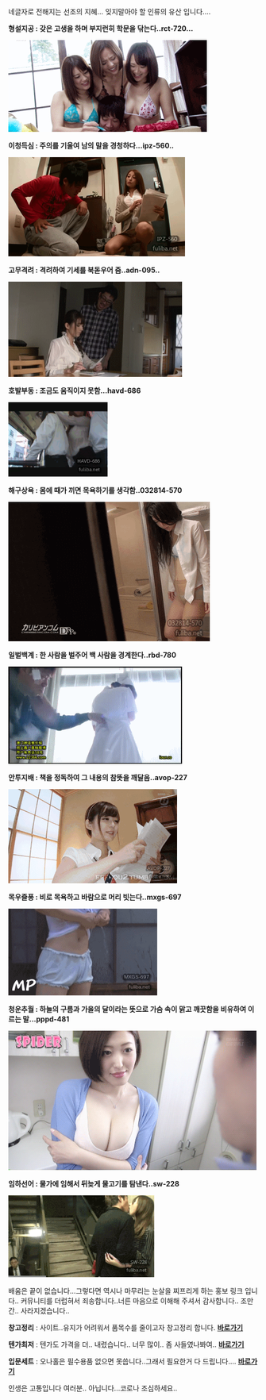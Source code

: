 네글자로 전해지는 선조의 지혜... 잊지말아야 할 인류의 유산 입니다....



**형설지공 : 갖은 고생을 하며 부지런히 학문을 닦는다..rct-720...**

![](https://github.com/jeongsamie/viral_image/blob/master/rct-720.gif)

**이청득심 : 주의를 기울여 남의 말을 경청하다...ipz-560..**

![](https://github.com/jeongsamie/viral_image/blob/master/ipz-560.gif)

**고무격려 : 격려하여 기세를 북돋우어 줌..adn-095..**

![](https://github.com/jeongsamie/viral_image/blob/master/adn-095.gif)

**호발부동 : 조금도 움직이지 못함...havd-686**

![](https://github.com/jeongsamie/viral_image/blob/master/havd-686.gif)

**해구상욕 : 몸에 때가 끼면 목욕하기를 생각함..032814-570**

![](https://github.com/jeongsamie/viral_image/blob/master/032814-570.gif)

**일벌백계 : 한 사람을 벌주어 백 사람을 경계한다..rbd-780**

![](https://github.com/jeongsamie/viral_image/blob/master/rbd-780.gif)

**안투지배 : 책을 정독하여 그 내용의 참뜻을 깨달음..avop-227**

![](https://github.com/jeongsamie/viral_image/blob/master/avop-227.gif)

**목우즐풍 : 비로 목욕하고 바람으로 머리 빗는다..mxgs-697**

![](https://github.com/jeongsamie/viral_image/blob/master/mxgs-697.gif)

**청운추월 : 하늘의 구름과 가을의 달이라는 뜻으로 가슴 속이 맑고 깨끗함을 비유하여 이르는 말...pppd-481**

![](https://github.com/jeongsamie/viral_image/blob/master/pppd-481.gif)

**임하선어 : 물가에 임해서 뒤늦게 물고기를 탐낸다..sw-228**

![](https://github.com/jeongsamie/viral_image/blob/master/sw-228.gif)



배움은 끝이 없습니다...그렇다면 역시나 마무리는 눈살을 찌프리게 하는 홍보 링크 입니다.. 커뮤니티를 더럽혀서 죄송합니다..너른 마음으로 이해해 주셔서 감사합니다.. 조만간.. 사라지겠습니다..

**창고정리** :  사이트..유지가 어려워서 품목수를 줄이고자 창고정리 합니다.  [**바로가기**](https://msdepart.com/shop/event.php?ev_id=1566544508&bypass=on)

**텐가최저** : 텐가도 가격을 더.. 내렸습니다.. 너무 많이.. 좀 사들였나봐여.. [**바로가기**](https://msdepart.com/shop/event.php?ev_id=1581587840&bypass=on)

**입문세트** : 오나홀은 필수용품 없으면 못씁니다..그래서 필요한거 다 드립니다.... [**바로가기**](https://msdepart.com/shop/event.php?ev_id=1571971222&bypass=on)



인생은 고통입니다 여러분.. 아닙니다...코로나 조심하세요..
